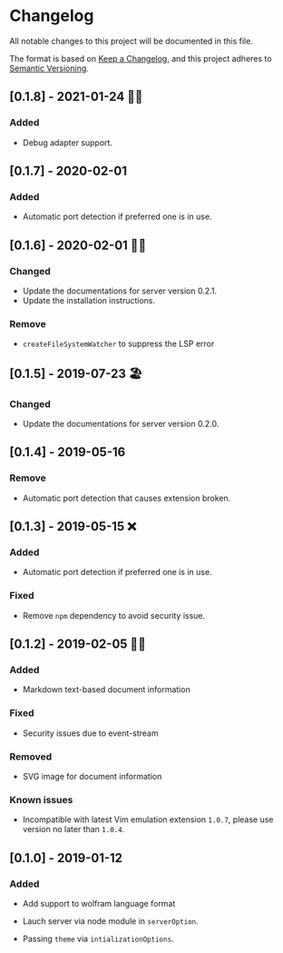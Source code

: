 # Changelog
All notable changes to this project will be documented in this file.

The format is based on [Keep a Changelog](https://keepachangelog.com/en/1.0.0/),
and this project adheres to [Semantic Versioning](https://semver.org/spec/v2.0.0.html).

## [0.1.8] - 2021-01-24 🧨🐂

### Added

- Debug adapter support.

## [0.1.7] - 2020-02-01

### Added

- Automatic port detection if preferred one is in use.

## [0.1.6] - 2020-02-01 🏮🐀

### Changed

- Update the documentations for server version 0.2.1.
- Update the installation instructions.

### Remove

- `createFileSystemWatcher` to suppress the LSP error

## [0.1.5] - 2019-07-23 🏖️

### Changed

- Update the documentations for server version 0.2.0.

## [0.1.4] - 2019-05-16

### Remove

- Automatic port detection that causes extension broken.


## [0.1.3] - 2019-05-15 ❌

### Added

- Automatic port detection if preferred one is in use.

### Fixed

- Remove `npm` dependency to avoid security issue.

## [0.1.2] - 2019-02-05 🧧🐖

### Added

- Markdown text-based document information

### Fixed

- Security issues due to event-stream

### Removed

- SVG image for document information

### Known issues

- Incompatible with latest Vim emulation extension `1.0.7`, please use version no later than `1.0.4`.

## [0.1.0] - 2019-01-12

### Added

- Add support to wolfram language format

- Lauch server via node module in `serverOption`.

- Passing `theme` via `intializationOptions`.
